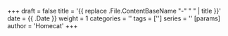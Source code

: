 +++
draft = false
title = '{{ replace .File.ContentBaseName "-" " " | title }}'
date = {{ .Date }}
weight = 1
categories = ''
tags = ['']
series = ''
[params]
  author = 'Homecat'
+++

<!--more-->
